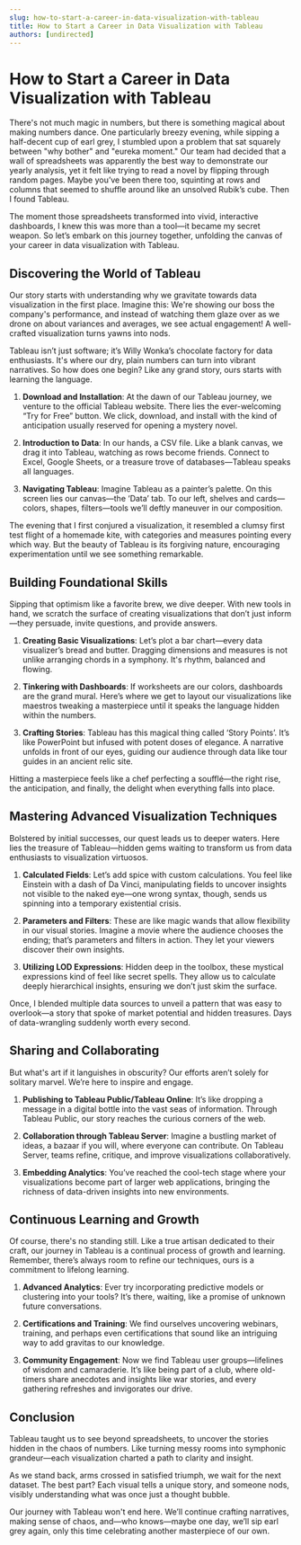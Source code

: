 ```yaml
---
slug: how-to-start-a-career-in-data-visualization-with-tableau
title: How to Start a Career in Data Visualization with Tableau
authors: [undirected]
---
```



# How to Start a Career in Data Visualization with Tableau   

There's not much magic in numbers, but there is something magical about making numbers dance. One particularly breezy evening, while sipping a half-decent cup of earl grey, I stumbled upon a problem that sat squarely between "why bother" and "eureka moment." Our team had decided that a wall of spreadsheets was apparently the best way to demonstrate our yearly analysis, yet it felt like trying to read a novel by flipping through random pages. Maybe you’ve been there too, squinting at rows and columns that seemed to shuffle around like an unsolved Rubik’s cube. Then I found Tableau.

The moment those spreadsheets transformed into vivid, interactive dashboards, I knew this was more than a tool—it became my secret weapon. So let’s embark on this journey together, unfolding the canvas of your career in data visualization with Tableau.

## Discovering the World of Tableau  

Our story starts with understanding why we gravitate towards data visualization in the first place. Imagine this: We're showing our boss the company's performance, and instead of watching them glaze over as we drone on about variances and averages, we see actual engagement! A well-crafted visualization turns yawns into nods.

Tableau isn’t just software; it’s Willy Wonka’s chocolate factory for data enthusiasts. It's where our dry, plain numbers can turn into vibrant narratives. So how does one begin? Like any grand story, ours starts with learning the language.

1. **Download and Installation**: At the dawn of our Tableau journey, we venture to the official Tableau website. There lies the ever-welcoming “Try for Free” button. We click, download, and install with the kind of anticipation usually reserved for opening a mystery novel.

2. **Introduction to Data**: In our hands, a CSV file. Like a blank canvas, we drag it into Tableau, watching as rows become friends. Connect to Excel, Google Sheets, or a treasure trove of databases—Tableau speaks all languages.

3. **Navigating Tableau**: Imagine Tableau as a painter’s palette. On this screen lies our canvas—the ‘Data’ tab. To our left, shelves and cards—colors, shapes, filters—tools we’ll deftly maneuver in our composition.

The evening that I first conjured a visualization, it resembled a clumsy first test flight of a homemade kite, with categories and measures pointing every which way. But the beauty of Tableau is its forgiving nature, encouraging experimentation until we see something remarkable.

## Building Foundational Skills  

Sipping that optimism like a favorite brew, we dive deeper. With new tools in hand, we scratch the surface of creating visualizations that don’t just inform—they persuade, invite questions, and provide answers.

1. **Creating Basic Visualizations**: Let’s plot a bar chart—every data visualizer’s bread and butter. Dragging dimensions and measures is not unlike arranging chords in a symphony. It's rhythm, balanced and flowing.

2. **Tinkering with Dashboards**: If worksheets are our colors, dashboards are the grand mural. Here’s where we get to layout our visualizations like maestros tweaking a masterpiece until it speaks the language hidden within the numbers.

3. **Crafting Stories**: Tableau has this magical thing called ‘Story Points’. It’s like PowerPoint but infused with potent doses of elegance. A narrative unfolds in front of our eyes, guiding our audience through data like tour guides in an ancient relic site.

Hitting a masterpiece feels like a chef perfecting a soufflé—the right rise, the anticipation, and finally, the delight when everything falls into place.

## Mastering Advanced Visualization Techniques    

Bolstered by initial successes, our quest leads us to deeper waters. Here lies the treasure of Tableau—hidden gems waiting to transform us from data enthusiasts to visualization virtuosos.

1. **Calculated Fields**: Let’s add spice with custom calculations. You feel like Einstein with a dash of Da Vinci, manipulating fields to uncover insights not visible to the naked eye—one wrong syntax, though, sends us spinning into a temporary existential crisis.

2. **Parameters and Filters**: These are like magic wands that allow flexibility in our visual stories. Imagine a movie where the audience chooses the ending; that’s parameters and filters in action. They let your viewers discover their own insights.

3. **Utilizing LOD Expressions**: Hidden deep in the toolbox, these mystical expressions kind of feel like secret spells. They allow us to calculate deeply hierarchical insights, ensuring we don’t just skim the surface.

Once, I blended multiple data sources to unveil a pattern that was easy to overlook—a story that spoke of market potential and hidden treasures. Days of data-wrangling suddenly worth every second.

## Sharing and Collaborating  

But what's art if it languishes in obscurity? Our efforts aren’t solely for solitary marvel. We’re here to inspire and engage.

1. **Publishing to Tableau Public/Tableau Online**: It’s like dropping a message in a digital bottle into the vast seas of information. Through Tableau Public, our story reaches the curious corners of the web.

2. **Collaboration through Tableau Server**: Imagine a bustling market of ideas, a bazaar if you will, where everyone can contribute. On Tableau Server, teams refine, critique, and improve visualizations collaboratively.

3. **Embedding Analytics**: You’ve reached the cool-tech stage where your visualizations become part of larger web applications, bringing the richness of data-driven insights into new environments.

## Continuous Learning and Growth

Of course, there's no standing still. Like a true artisan dedicated to their craft, our journey in Tableau is a continual process of growth and learning. Remember, there’s always room to refine our techniques, ours is a commitment to lifelong learning.

1. **Advanced Analytics**: Ever try incorporating predictive models or clustering into your tools? It’s there, waiting, like a promise of unknown future conversations.

2. **Certifications and Training**: We find ourselves uncovering webinars, training, and perhaps even certifications that sound like an intriguing way to add gravitas to our knowledge.

3. **Community Engagement**: Now we find Tableau user groups—lifelines of wisdom and camaraderie. It’s like being part of a club, where old-timers share anecdotes and insights like war stories, and every gathering refreshes and invigorates our drive.

## Conclusion   

Tableau taught us to see beyond spreadsheets, to uncover the stories hidden in the chaos of numbers. Like turning messy rooms into symphonic grandeur—each visualization charted a path to clarity and insight.

As we stand back, arms crossed in satisfied triumph, we wait for the next dataset. The best part? Each visual tells a unique story, and someone nods, visibly understanding what was once just a thought bubble.

Our journey with Tableau won't end here. We’ll continue crafting narratives, making sense of chaos, and—who knows—maybe one day, we’ll sip earl grey again, only this time celebrating another masterpiece of our own.
